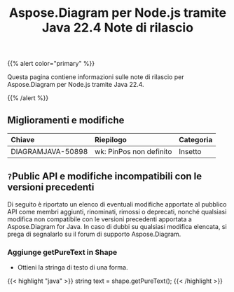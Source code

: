 ﻿---
title: Aspose.Diagram per Node.js tramite Java 22.4 Note di rilascio
type: docs
weight: 25
url: /it/java/aspose-diagram-for-node-js-via-java-22-4-release-notes/
---
{{% alert color="primary" %}}

Questa pagina contiene informazioni sulle note di rilascio per Aspose.Diagram per Node.js tramite Java 22.4.

{{% /alert %}}
## **Miglioramenti e modifiche**  ##

|**Chiave**|**Riepilogo**|**Categoria**|
|:- |:- |:- |
|DIAGRAMJAVA-50898|wk: PinPos non definito|Insetto|

## `?`**Public API e modifiche incompatibili con le versioni precedenti**
Di seguito è riportato un elenco di eventuali modifiche apportate al pubblico API come membri aggiunti, rinominati, rimossi o deprecati, nonché qualsiasi modifica non compatibile con le versioni precedenti apportata a Aspose.Diagram for Java. In caso di dubbi su qualsiasi modifica elencata, si prega di segnalarlo su il forum di supporto Aspose.Diagram.

### **Aggiunge getPureText in Shape**
- Ottieni la stringa di testo di una forma.

{{< highlight "java" >}}
string text = shape.getPureText();
{{< /highlight >}}
